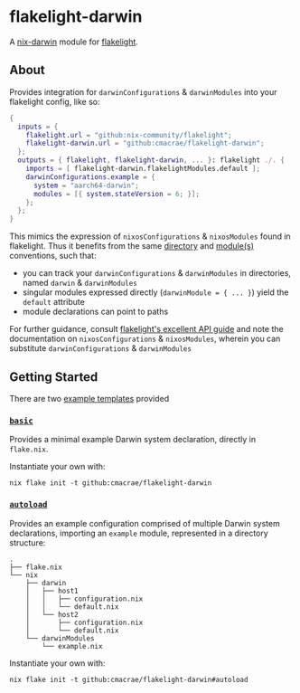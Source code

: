 # flakelight-darwin

A [nix-darwin][1] module for [flakelight][2].

[1]: https://github.com/LnL7/nix-darwin
[2]: https://github.com/nix-community/flakelight

## About
Provides integration for `darwinConfigurations` & `darwinModules` into your flakelight config, like so:
```nix
{
  inputs = {
    flakelight.url = "github:nix-community/flakelight";
    flakelight-darwin.url = "github:cmacrae/flakelight-darwin";
  };
  outputs = { flakelight, flakelight-darwin, ... }: flakelight ./. {
    imports = [ flakelight-darwin.flakelightModules.default ];
    darwinConfigurations.example = {
      system = "aarch64-darwin";
      modules = [{ system.stateVersion = 6; }];
    };
  };
}
```

This mimics the expression of `nixosConfigurations` & `nixosModules` found in flakelight. Thus it benefits
from the same [directory][3] and [module(s)][4] conventions, such that:
- you can track your `darwinConfigurations` & `darwinModules` in directories, named `darwin` & `darwinModules`
- singular modules expressed directly (`darwinModule = { ... }`) yield the `default` attribute
- module declarations can point to paths

[3]: https://github.com/nix-community/flakelight/blob/master/API_GUIDE.md#nixdir
[4]: https://github.com/nix-community/flakelight/blob/master/API_GUIDE.md#nixosmodules-homemodules-and-flakelightmodules

For further guidance, consult [flakelight's excellent API guide][5] and note the documentation on `nixosConfigurations` 
& `nixosModules`, wherein you can substitute `darwinConfigurations` & `darwinModules`

[5]: https://github.com/nix-community/flakelight/blob/master/API_GUIDE.md

## Getting Started
There are two [example templates](templates) provided

### [`basic`](templates/basic)
Provides a minimal example Darwin system declaration, directly in `flake.nix`.  

Instantiate your own with:
```
nix flake init -t github:cmacrae/flakelight-darwin
```

### [`autoload`](templates/autoload)
Provides an example configuration comprised of multiple Darwin system declarations, importing an `example` module, represented in a directory structure:
```
.
├── flake.nix
└── nix
    ├── darwin
    │   ├── host1
    │   │   ├── configuration.nix
    │   │   └── default.nix
    │   └── host2
    │       ├── configuration.nix
    │       └── default.nix
    └── darwinModules
        └── example.nix
```

Instantiate your own with:
```
nix flake init -t github:cmacrae/flakelight-darwin#autoload
```

